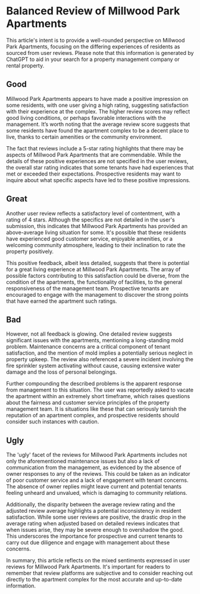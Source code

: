 # Balanced Review of Millwood Park Apartments

This article's intent is to provide a well-rounded perspective on Millwood Park Apartments, focusing on the differing experiences of residents as sourced from user reviews. Please note that this information is generated by ChatGPT to aid in your search for a property management company or rental property.

## Good

Millwood Park Apartments appears to have made a positive impression on some residents, with one user giving a high rating, suggesting satisfaction with their experience at the complex. The higher review scores may reflect good living conditions, or perhaps favorable interactions with the management. It’s worth noting that the average review score suggests that some residents have found the apartment complex to be a decent place to live, thanks to certain amenities or the community environment.

The fact that reviews include a 5-star rating highlights that there may be aspects of Millwood Park Apartments that are commendable. While the details of these positive experiences are not specified in the user reviews, the overall star rating indicates that some tenants have had experiences that met or exceeded their expectations. Prospective residents may want to inquire about what specific aspects have led to these positive impressions.

## Great

Another user review reflects a satisfactory level of contentment, with a rating of 4 stars. Although the specifics are not detailed in the user's submission, this indicates that Millwood Park Apartments has provided an above-average living situation for some. It's possible that these residents have experienced good customer service, enjoyable amenities, or a welcoming community atmosphere, leading to their inclination to rate the property positively.

This positive feedback, albeit less detailed, suggests that there is potential for a great living experience at Millwood Park Apartments. The array of possible factors contributing to this satisfaction could be diverse, from the condition of the apartments, the functionality of facilities, to the general responsiveness of the management team. Prospective tenants are encouraged to engage with the management to discover the strong points that have earned the apartment such ratings.

## Bad

However, not all feedback is glowing. One detailed review suggests significant issues with the apartments, mentioning a long-standing mold problem. Maintenance concerns are a critical component of tenant satisfaction, and the mention of mold implies a potentially serious neglect in property upkeep. The review also referenced a severe incident involving the fire sprinkler system activating without cause, causing extensive water damage and the loss of personal belongings.

Further compounding the described problems is the apparent response from management to this situation. The user was reportedly asked to vacate the apartment within an extremely short timeframe, which raises questions about the fairness and customer service principles of the property management team. It is situations like these that can seriously tarnish the reputation of an apartment complex, and prospective residents should consider such instances with caution.

## Ugly

The 'ugly' facet of the reviews for Millwood Park Apartments includes not only the aforementioned maintenance issues but also a lack of communication from the management, as evidenced by the absence of owner responses to any of the reviews. This could be taken as an indicator of poor customer service and a lack of engagement with tenant concerns. The absence of owner replies might leave current and potential tenants feeling unheard and unvalued, which is damaging to community relations.

Additionally, the disparity between the average review rating and the adjusted review average highlights a potential inconsistency in resident satisfaction. While some user reviews are positive, the drastic drop in the average rating when adjusted based on detailed reviews indicates that when issues arise, they may be severe enough to overshadow the good. This underscores the importance for prospective and current tenants to carry out due diligence and engage with management about these concerns.

In summary, this article reflects on the mixed sentiments expressed in user reviews for Millwood Park Apartments. It's important for readers to remember that review platforms are subjective and to consider reaching out directly to the apartment complex for the most accurate and up-to-date information.